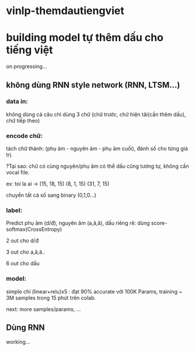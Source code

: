 # vinlp-themdautiengviet

<h1>building model tự thêm dấu cho tiếng việt</h1>

on progressing...

<h2>không dùng RNN style network (RNN, LTSM...)</h2>

<h3>data in:</h3>

không dùng cả câu chỉ dùng 3 chữ (chữ trước, chữ hiện tãi(cần thêm dấu), chữ tiếp theo)

<h3>encode chữ: </h3>

tách chữ thành: (phụ âm - nguyên âm - phụ âm cuối), đánh số cho từng giá trị.

?Tại sao: chữ có cùng nguyên/phụ âm có thể dấu cũng tương tự, không cần vocal file.

ex: toi la ai -> (15, 18, 15) (8, 1, 15) (31, 7, 15)

chuyển tất cả số sang binary (0,1,0...)

<h3>label:</h3>

Predict phụ âm (d/đ), nguyên âm (a,ă,â), dấu riêng rẽ: dùng score-softmax(CrossEntropy)
 
2 out cho d/đ

3 out cho a,ă,â..

6 out cho dấu


<h3>model:</h3>

simple chỉ (linear+relu)x5 : đạt 90% accurate với 100K Params, training ~ 3M samples trong 15 phút trên colab.

next: more samples/params, ...

<h2> Dùng RNN </h2>

working...

